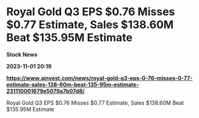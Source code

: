 # Royal Gold Q3 EPS $0.76 Misses $0.77 Estimate, Sales $138.60M Beat $135.95M Estimate
**Stock News**

**2023-11-01 20:19**

**https://www.ainvest.com/news/royal-gold-q3-eps-0-76-misses-0-77-estimate-sales-138-60m-beat-135-95m-estimate-231110001679e5079a7b07d8/**

Royal Gold Q3 EPS $0.76 Misses $0.77 Estimate, Sales $138.60M Beat $135.95M Estimate